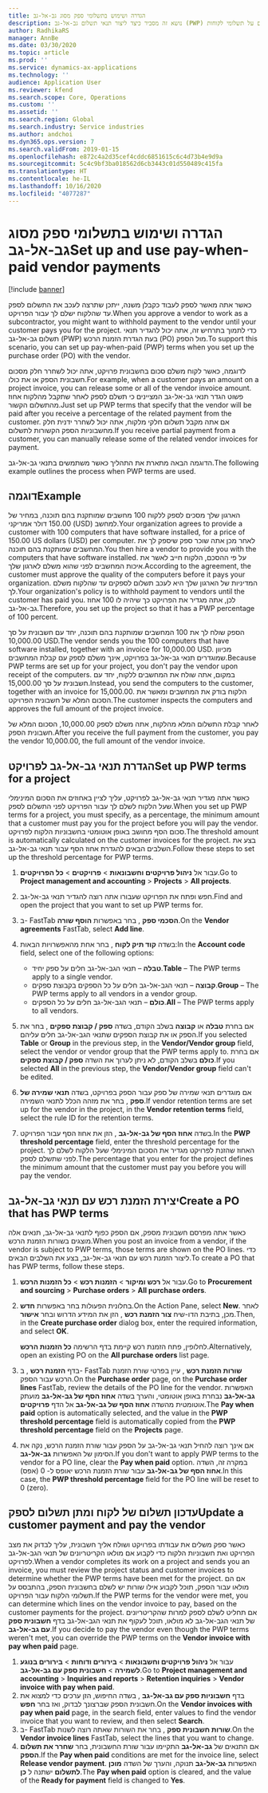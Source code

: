 ```yaml
---
title: הגדרה ושימוש בתשלומי ספק מסוג גב-אל-גב
description: נושא זה מסביר כיצד ליצור תנאי תשלום גב-אל-גב (PWP) כדי שתוכל לשחרר תשלומים חלקיים לספק, המבוססים על תשלומי לקוחות.
author: RadhikaRS
manager: AnnBe
ms.date: 03/30/2020
ms.topic: article
ms.prod: ''
ms.service: dynamics-ax-applications
ms.technology: ''
audience: Application User
ms.reviewer: kfend
ms.search.scope: Core, Operations
ms.custom: ''
ms.assetid: ''
ms.search.region: Global
ms.search.industry: Service industries
ms.author: andchoi
ms.dyn365.ops.version: 7
ms.search.validFrom: 2019-01-15
ms.openlocfilehash: e872c4a2d35cef4cddc6851615c6c4d73b4e9d9a
ms.sourcegitcommit: 5c4c9bf3ba018562d6cb3443c01d550489c415fa
ms.translationtype: HT
ms.contentlocale: he-IL
ms.lasthandoff: 10/16/2020
ms.locfileid: "4077287"
---
```

# <a name="set-up-and-use-pay-when-paid-vendor-payments"></a><span data-ttu-id="c1726-103">הגדרה ושימוש בתשלומי ספק מסוג גב-אל-גב</span><span class="sxs-lookup"><span data-stu-id="c1726-103">Set up and use pay-when-paid vendor payments</span></span>

[!include [banner](../includes/banner.md)]

<span data-ttu-id="c1726-104">כאשר אתה מאשר לספק לעבוד כקבלן משנה, ייתכן שתרצה לעכב את התשלום לספק עד שהלקוח ישלם לך עבור הפרויקט.</span><span class="sxs-lookup"><span data-stu-id="c1726-104">When you approve a vendor to work as a subcontractor, you might want to withhold payment to the vendor until your customer pays you for the project.</span></span> <span data-ttu-id="c1726-105">כדי לתמוך בתרחיש זה, אתה יכול להגדיר תנאי תשלום גב-אל-גב (PWP) בעת הגדרת הזמנת הרכש (PO) מול הספק.</span><span class="sxs-lookup"><span data-stu-id="c1726-105">To support this scenario, you can set up pay-when-paid (PWP) terms when you set up the purchase order (PO) with the vendor.</span></span>

<span data-ttu-id="c1726-106">לדוגמה, כאשר לקוח משלם סכום בחשבונית פרויקט, אתה יכול לשחרר חלק מסכום חשבונית הספק או את כולו.</span><span class="sxs-lookup"><span data-stu-id="c1726-106">For example, when a customer pays an amount on a project invoice, you can release some or all of the vendor invoice amount.</span></span> <span data-ttu-id="c1726-107">פשוט הגדר תנאי גב-אל-גב המציינים כי תשלם לספק לאחר שתקבל מהלקוח אחוז מהתשלום הקשור.</span><span class="sxs-lookup"><span data-stu-id="c1726-107">Just set up PWP terms that specify that the vendor will be paid after you receive a percentage of the related payment from the customer.</span></span> <span data-ttu-id="c1726-108">אם אתה מקבל תשלום חלקי מלקוח, אתה יכול לשחרר ידנית חלק מחשבוניות הספק הקשורות לתשלום.</span><span class="sxs-lookup"><span data-stu-id="c1726-108">If you receive partial payment from a customer, you can manually release some of the related vendor invoices for payment.</span></span>

<span data-ttu-id="c1726-109">הדוגמה הבאה מתארת את התהליך כאשר משתמשים בתנאי גב-אל-גב.</span><span class="sxs-lookup"><span data-stu-id="c1726-109">The following example outlines the process when PWP terms are used.</span></span>

## <a name="example"></a><span data-ttu-id="c1726-110">דוגמה</span><span class="sxs-lookup"><span data-stu-id="c1726-110">Example</span></span>

<span data-ttu-id="c1726-111">הארגון שלך מסכים לספק ללקוח 100 מחשבים שמותקנת בהם תוכנה, במחיר של 150.00 דולר אמריקני (USD) למחשב.</span><span class="sxs-lookup"><span data-stu-id="c1726-111">Your organization agrees to provide a customer with 100 computers that have software installed, for a price of 150.00 US dollars (USD) per computer.</span></span> <span data-ttu-id="c1726-112">לאחר מכן אתה שוכר ספק שיספק לך את המחשבים שמותקנת בהם תוכנה.</span><span class="sxs-lookup"><span data-stu-id="c1726-112">You then hire a vendor to provide you with the computers that have software installed.</span></span> <span data-ttu-id="c1726-113">על פי ההסכם, הלקוח חייב לאשר את איכות המחשבים לפני שהוא משלם לארגון שלך.</span><span class="sxs-lookup"><span data-stu-id="c1726-113">According to the agreement, the customer must approve the quality of the computers before it pays your organization.</span></span> <span data-ttu-id="c1726-114">המדיניות של הארגון שלך היא לעכב תשלום לספקים עד שהלקוח משלם לך.</span><span class="sxs-lookup"><span data-stu-id="c1726-114">Your organization's policy is to withhold payment to vendors until the customer has paid you.</span></span> <span data-ttu-id="c1726-115">לכן, אתה מגדיר את הפרויקט כך שיהיה לו 100 אחוז גב-אל-גב.</span><span class="sxs-lookup"><span data-stu-id="c1726-115">Therefore, you set up the project so that it has a PWP percentage of 100 percent.</span></span>

<span data-ttu-id="c1726-116">הספק שולח לך את 100 המחשבים שמותקנת בהם תוכנה, יחד עם חשבונית על סך 10,000.00 USD.</span><span class="sxs-lookup"><span data-stu-id="c1726-116">The vendor sends you the 100 computers that have software installed, together with an invoice for 10,000.00 USD.</span></span> <span data-ttu-id="c1726-117">מכיוון שמוגדרים תנאי גב-אל-גב בפרויקט, אינך משלם לספק עם קבלת המחשבים.</span><span class="sxs-lookup"><span data-stu-id="c1726-117">Because PWP terms are set up for your project, you don't pay the vendor upon receipt of the computers.</span></span> <span data-ttu-id="c1726-118">במקום, אתה שולח את המחשבים ללקוח, יחד עם חשבונית על סך 15,000.00.</span><span class="sxs-lookup"><span data-stu-id="c1726-118">Instead, you send the computers to the customer, together with an invoice for 15,000.00.</span></span> <span data-ttu-id="c1726-119">הלקוח בודק את המחשבים ומאשר את הסכום המלא של חשבונית הפרויקט.</span><span class="sxs-lookup"><span data-stu-id="c1726-119">The customer inspects the computers and approves the full amount of the project invoice.</span></span>

<span data-ttu-id="c1726-120">לאחר קבלת התשלום המלא מהלקוח, אתה משלם לספק 10,000.00, הסכום המלא של חשבונית הספק.</span><span class="sxs-lookup"><span data-stu-id="c1726-120">After you receive the full payment from the customer, you pay the vendor 10,000.00, the full amount of the vendor invoice.</span></span>

## <a name="set-up-pwp-terms-for-a-project"></a><span data-ttu-id="c1726-121">הגדרת תנאי גב-אל-גב לפרויקט</span><span class="sxs-lookup"><span data-stu-id="c1726-121">Set up PWP terms for a project</span></span>

<span data-ttu-id="c1726-122">כאשר אתה מגדיר תנאי גב-אל-גב לפרויקט, עליך לציין באחוזים את הסכום המינימלי שעל הלקוח לשלם לך עבור הפרויקט לפני התשלום לספק.</span><span class="sxs-lookup"><span data-stu-id="c1726-122">When you set up PWP terms for a project, you must specify, as a percentage, the minimum amount that a customer must pay you for the project before you will pay the vendor.</span></span> <span data-ttu-id="c1726-123">סכום הסף מחושב באופן אוטומטי בחשבוניות הלקוח לפרויקט.</span><span class="sxs-lookup"><span data-stu-id="c1726-123">The threshold amount is automatically calculated on the customer invoices for the project.</span></span> <span data-ttu-id="c1726-124">בצע את השלבים הבאים להגדרת אחוז הסף עבור תנאי גב-אל-גב.</span><span class="sxs-lookup"><span data-stu-id="c1726-124">Follow these steps to set up the threshold percentage for PWP terms.</span></span>

1. <span data-ttu-id="c1726-125">עבור אל **ניהול פרויקטים וחשבונאות** \> **פרויקטים** \> **כל הפרויקטים**.</span><span class="sxs-lookup"><span data-stu-id="c1726-125">Go to **Project management and accounting** \> **Projects** \> **All projects**.</span></span>
2. <span data-ttu-id="c1726-126">חפש ופתח את הפרויקט שעבורו אתה רוצה להגדיר תנאי גב-אל-גב.</span><span class="sxs-lookup"><span data-stu-id="c1726-126">Find and open the project that you want to set up PWP terms for.</span></span>
3. <span data-ttu-id="c1726-127">ב- FastTab **הסכמי ספק** , בחר באפשרות **הוסף שורה**.</span><span class="sxs-lookup"><span data-stu-id="c1726-127">On the **Vendor agreements** FastTab, select **Add line**.</span></span>
3. <span data-ttu-id="c1726-128">בשדה **‏‫קוד תיק לקוח‬** , בחר אחת מהאפשרויות הבאות:</span><span class="sxs-lookup"><span data-stu-id="c1726-128">In the **Account code** field, select one of the following options:</span></span>

    - <span data-ttu-id="c1726-129">**טבלה** – תנאי הגב-אל-גב חלים על ספק יחיד.</span><span class="sxs-lookup"><span data-stu-id="c1726-129">**Table** – The PWP terms apply to a single vendor.</span></span>
    - <span data-ttu-id="c1726-130">**קבוצה** – תנאי הגב-אל-גב חלים על כל הספקים בקבוצת ספקים.</span><span class="sxs-lookup"><span data-stu-id="c1726-130">**Group** – The PWP terms apply to all vendors in a vendor group.</span></span>
    - <span data-ttu-id="c1726-131">**כולם** – תנאי הגב-אל-גב חלים על כל הספקים.</span><span class="sxs-lookup"><span data-stu-id="c1726-131">**All** – The PWP terms apply to all vendors.</span></span>

4. <span data-ttu-id="c1726-132">אם בחרת **טבלה** או **קבוצה** בשלב הקודם, בשדה **ספק / קבוצת ספקים** , בחר את הספק או את קבוצת הספקים שתנאי הגב-אל-גב חלים עליהם.</span><span class="sxs-lookup"><span data-stu-id="c1726-132">If you selected **Table** or **Group** in the previous step, in the **Vendor/Vendor group** field, select the vendor or vendor group that the PWP terms apply to.</span></span> <span data-ttu-id="c1726-133">אם בחרת **כולם** בשלב הקודם, לא ניתן לערוך את השדה **ספק / קבוצת ספקים**.</span><span class="sxs-lookup"><span data-stu-id="c1726-133">If you selected **All** in the previous step, the **Vendor/Vendor group** field can't be edited.</span></span>
5. <span data-ttu-id="c1726-134">אם מוגדרים תנאי שמירה של ספק עבור הספק בפרויקט, בשדה **תנאי שמירה של ספק** , בחר את מזהה הכלל לתנאי השמירה.</span><span class="sxs-lookup"><span data-stu-id="c1726-134">If vendor retention terms are set up for the vendor in the project, in the **Vendor retention terms** field, select the rule ID for the retention terms.</span></span>
6. <span data-ttu-id="c1726-135">בשדה **אחוז הסף של גב-אל-גב** , הזן את אחוז הסף עבור הפרויקט.</span><span class="sxs-lookup"><span data-stu-id="c1726-135">In the **PWP threshold percentage** field, enter the threshold percentage for the project.</span></span> <span data-ttu-id="c1726-136">האחוז שהזנת לפרויקט מגדיר את הסכום המינימלי שעל הלקוח לשלם לך לפני שתשלם לספק.</span><span class="sxs-lookup"><span data-stu-id="c1726-136">The percentage that you enter for the project defines the minimum amount that the customer must pay you before you will pay the vendor.</span></span>

## <a name="create-a-po-that-has-pwp-terms"></a><span data-ttu-id="c1726-137">יצירת הזמנת רכש עם תנאי גב-אל-גב</span><span class="sxs-lookup"><span data-stu-id="c1726-137">Create a PO that has PWP terms</span></span>

<span data-ttu-id="c1726-138">כאשר אתה מפרסם חשבונית מספק, אם הספק כפוף לתנאי גב-אל-גב, תנאים אלה מוצגים בשורות הזמנת הרכש.</span><span class="sxs-lookup"><span data-stu-id="c1726-138">When you post an invoice from a vendor, if the vendor is subject to PWP terms, those terms are shown on the PO lines.</span></span> <span data-ttu-id="c1726-139">כדי ליצור הזמנת רכש עם תנאי גב-אל-גב, בצע את השלבים הבאים.</span><span class="sxs-lookup"><span data-stu-id="c1726-139">To create a PO that has PWP terms, follow these steps.</span></span>

1. <span data-ttu-id="c1726-140">עבור אל **רכש ומיקור** \> **הזמנות רכש** \> **כל הזמנות הרכש**.</span><span class="sxs-lookup"><span data-stu-id="c1726-140">Go to **Procurement and sourcing** \> **Purchase orders** \> **All purchase orders**.</span></span>
2. <span data-ttu-id="c1726-141">בחלונית הפעולות בחר באפשרות **חדש**.</span><span class="sxs-lookup"><span data-stu-id="c1726-141">On the Action Pane, select **New**.</span></span> <span data-ttu-id="c1726-142">לאחר מכן, בתיבת הדו-שיח **צור הזמנת רכש** , הזן את המידע הדרוש ובחר **אישור**.</span><span class="sxs-lookup"><span data-stu-id="c1726-142">Then, in the **Create purchase order** dialog box, enter the required information, and select **OK**.</span></span>

    <span data-ttu-id="c1726-143">לחלופין, פתח הזמנת רכש קיימת בדף הרשימה **כל הזמנות הרכש**.</span><span class="sxs-lookup"><span data-stu-id="c1726-143">Alternatively, open an existing PO on the **All purchase orders** list page.</span></span>

4. <span data-ttu-id="c1726-144">בדף **הזמנת רכש** , ב- FastTab **שורות הזמנת רכש** , עיין בפרטי שורת הזמנת הרכש עבור הספק.</span><span class="sxs-lookup"><span data-stu-id="c1726-144">On the **Purchase order** page, on the **Purchase order lines** FastTab, review the details of the PO line for the vendor.</span></span> <span data-ttu-id="c1726-145">האפשרות **גב-אל-גב** נבחרת באופן אוטומטי, והערך בשדה **אחוז הסף של גב-אל-גב** מועתק אוטומטית מהשדה **אחוז הסף של גב-אל-גב** אל הדף **פרויקטים**.</span><span class="sxs-lookup"><span data-stu-id="c1726-145">The **Pay when paid** option is automatically selected, and the value in the **PWP threshold percentage** field is automatically copied from the **PWP threshold percentage** field on the **Projects** page.</span></span>
6. <span data-ttu-id="c1726-146">אם אינך רוצה להחיל תנאי גב-אל-גב על הספק עבור שורת הזמנת הרכש, נקה את הסימון של האפשרות **גב-אל-גב**.</span><span class="sxs-lookup"><span data-stu-id="c1726-146">If you don't want to apply PWP terms to the vendor for a PO line, clear the **Pay when paid** option.</span></span> <span data-ttu-id="c1726-147">במקרה זה, השדה **אחוז הסף של גב-אל-גב** עבור שורת הזמנת הרכש יאופס ל- 0 (אפס).</span><span class="sxs-lookup"><span data-stu-id="c1726-147">In this case, the **PWP threshold percentage** field for the PO line will be reset to 0 (zero).</span></span>

## <a name="update-a-customer-payment-and-pay-the-vendor"></a><span data-ttu-id="c1726-148">עדכון תשלום של לקוח ומתן תשלום לספק</span><span class="sxs-lookup"><span data-stu-id="c1726-148">Update a customer payment and pay the vendor</span></span>

<span data-ttu-id="c1726-149">כאשר ספק משלים את עבודתו בפרויקט ושולח אליך חשבונית, עליך לבדוק את מצב הפרויקט ואת חשבוניות הלקוח כדי לקבוע אם מולאו הקריטריונים של תנאי הגב-אל-גב לפרויקט.</span><span class="sxs-lookup"><span data-stu-id="c1726-149">When a vendor completes its work on a project and sends you an invoice, you must review the project status and customer invoices to determine whether the PWP terms have been met for the project.</span></span> <span data-ttu-id="c1726-150">אם הם מולאו עבור הספק, תוכל לקבוע אילו שורות יש לשלם בחשבונית הספק, בהתבסס על תשלומי הלקוח עבור הפרויקט.</span><span class="sxs-lookup"><span data-stu-id="c1726-150">If the PWP terms for the vendor were met, you can determine which lines on the vendor invoice to pay, based on the customer payments for the project.</span></span> <span data-ttu-id="c1726-151">אם תחליט לשלם לספק למרות שהקריטריונים של תנאי הגב-אל-גב לא מולאו, תוכל לעקוף את תנאי הגב-אל-גב בדף **חשבונית ספק עם גב-אל-גב**.</span><span class="sxs-lookup"><span data-stu-id="c1726-151">If you decide to pay the vendor even though the PWP terms weren't met, you can override the PWP terms on the **Vendor invoice with pay when paid** page.</span></span>

1. <span data-ttu-id="c1726-152">עבור אל **ניהול פרויקטים וחשבונאות** \> **בירורים ודוחות** \> **בירורים בנוגע לשמירה** \> **חשבונית ספק עם גב-אל-גב**.</span><span class="sxs-lookup"><span data-stu-id="c1726-152">Go to **Project management and accounting** \> **Inquiries and reports** \> **Retention inquiries** \> **Vendor invoice with pay when paid**.</span></span>
2. <span data-ttu-id="c1726-153">בדף **חשבוניות ספק עם גב-אל-גב** , בשדה החיפוש, הזן ערכים כדי למצוא את חשבונית הספק שברצונך לבדוק, ואז בחר **חפש**.</span><span class="sxs-lookup"><span data-stu-id="c1726-153">On the **Vendor invoices with pay when paid** page, in the search field, enter values to find the vendor invoice that you want to review, and then select **Search**.</span></span>
3. <span data-ttu-id="c1726-154">ב- FastTab **שורות חשבונית ספק** , בחר את השורות שאתה רוצה לשנות.</span><span class="sxs-lookup"><span data-stu-id="c1726-154">On the **Vendor invoice lines** FastTab, select the lines that you want to change.</span></span>
4. <span data-ttu-id="c1726-155">אם התנאים של **גב-אל-גב** התקיימו עבור שורת החשבונית, בחר **שחרר את תשלום הספק**.</span><span class="sxs-lookup"><span data-stu-id="c1726-155">If the **Pay when paid** conditions are met for the invoice line, select **Release vendor payment**.</span></span> <span data-ttu-id="c1726-156">האפשרות **גב-אל-גב** תנוקה, והערך של השדה **מוכן לתשלום** ישתנה ל **כן**.</span><span class="sxs-lookup"><span data-stu-id="c1726-156">The **Pay when paid** option is cleared, and the value of the **Ready for payment** field is changed to **Yes**.</span></span>

